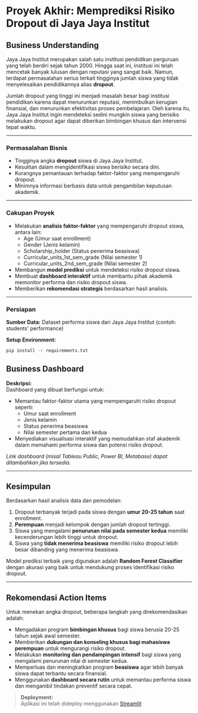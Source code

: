 # Proyek Akhir: Memprediksi Risiko Dropout di Jaya Jaya Institut

## Business Understanding

Jaya Jaya Institut merupakan salah satu institusi pendidikan perguruan yang telah berdiri sejak tahun 2000. Hingga saat ini, institusi ini telah mencetak banyak lulusan dengan reputasi yang sangat baik. Namun, terdapat permasalahan serius terkait tingginya jumlah siswa yang tidak menyelesaikan pendidikannya alias **dropout**.

Jumlah dropout yang tinggi ini menjadi masalah besar bagi institusi pendidikan karena dapat menurunkan reputasi, menimbulkan kerugian finansial, dan menurunkan efektivitas proses pembelajaran. Oleh karena itu, Jaya Jaya Institut ingin mendeteksi sedini mungkin siswa yang berisiko melakukan dropout agar dapat diberikan bimbingan khusus dan intervensi tepat waktu.

---

### Permasalahan Bisnis

- Tingginya angka **dropout** siswa di Jaya Jaya Institut.
- Kesulitan dalam mengidentifikasi siswa berisiko secara dini.
- Kurangnya pemantauan terhadap faktor-faktor yang mempengaruhi dropout.
- Minimnya informasi berbasis data untuk pengambilan keputusan akademik.

---

### Cakupan Proyek

- Melakukan **analisis faktor-faktor** yang mempengaruhi dropout siswa, antara lain:
  - Age (Umur saat enrollment)
  - Gender (Jenis kelamin)
  - Scholarship_holder (Status penerima beasiswa)
  - Curricular_units_1st_sem_grade (Nilai semester 1)
  - Curricular_units_2nd_sem_grade (Nilai semester 2)
- Membangun **model prediksi** untuk mendeteksi risiko dropout siswa.
- Membuat **dashboard interaktif** untuk membantu pihak akademik memonitor performa dan risiko dropout siswa.
- Memberikan **rekomendasi strategis** berdasarkan hasil analisis.

---

### Persiapan

**Sumber Data:** Dataset performa siswa dari Jaya Jaya Institut (contoh: students' performance)

**Setup Environment:**

```bash
pip install -r requirements.txt
```
## Business Dashboard

**Deskripsi:**  
Dashboard yang dibuat berfungsi untuk:

- Memantau faktor-faktor utama yang mempengaruhi risiko dropout seperti:
  - Umur saat enrollment
  - Jenis kelamin
  - Status penerima beasiswa
  - Nilai semester pertama dan kedua
- Menyediakan visualisasi interaktif yang memudahkan staf akademik dalam memahami performa siswa dan potensi risiko dropout.

*Link dashboard (misal Tableau Public, Power BI, Metabase) dapat ditambahkan jika tersedia.*

---

## Kesimpulan

Berdasarkan hasil analisis data dan pemodelan:

1. Dropout terbanyak terjadi pada siswa dengan **umur 20-25 tahun** saat enrollment.
2. **Perempuan** menjadi kelompok dengan jumlah dropout tertinggi.
3. Siswa yang mengalami **penurunan nilai pada semester kedua** memiliki kecenderungan lebih tinggi untuk dropout.
4. Siswa yang **tidak menerima beasiswa** memiliki risiko dropout lebih besar dibanding yang menerima beasiswa.

Model prediksi terbaik yang digunakan adalah **Random Forest Classifier** dengan akurasi yang baik untuk mendukung proses identifikasi risiko dropout.

---

## Rekomendasi Action Items

Untuk menekan angka dropout, beberapa langkah yang direkomendasikan adalah:

- Mengadakan program **bimbingan khusus** bagi siswa berusia 20-25 tahun sejak awal semester.
- Memberikan **dukungan dan konseling khusus bagi mahasiswa perempuan** untuk mengurangi risiko dropout.
- Melakukan **monitoring dan pendampingan intensif** bagi siswa yang mengalami penurunan nilai di semester kedua.
- Memperluas dan meningkatkan program **beasiswa** agar lebih banyak siswa dapat terbantu secara finansial.
- Menggunakan **dashboard secara rutin** untuk memantau performa siswa dan mengambil tindakan preventif secara cepat.

> **Deployment:**  
> Aplikasi ini telah dideploy menggunakan [Streamlit](https://dropoutclassification.streamlit.app/)
